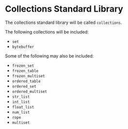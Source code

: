 # Collections Standard Library

The collections standard library will be called `collections`.

The following collections will be included:

- `set`
- `bytebuffer`

Some of the following may also be included:

- `frozen_set`
- `frozen_table`
- `frozen_multiset`
- `ordered_table`
- `ordered_set`
- `ordered_multiset`
- `str_list`
- `int_list`
- `float_list`
- `num_list`
- `rope`
- `multiset`
